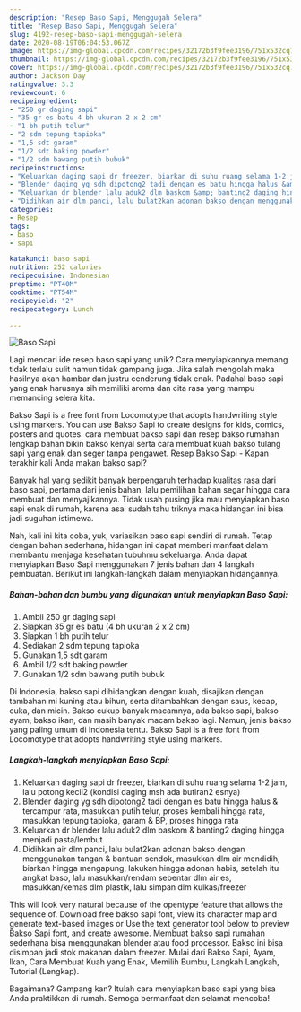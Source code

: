 ```yaml
---
description: "Resep Baso Sapi, Menggugah Selera"
title: "Resep Baso Sapi, Menggugah Selera"
slug: 4192-resep-baso-sapi-menggugah-selera
date: 2020-08-19T06:04:53.067Z
image: https://img-global.cpcdn.com/recipes/32172b3f9fee3196/751x532cq70/baso-sapi-foto-resep-utama.jpg
thumbnail: https://img-global.cpcdn.com/recipes/32172b3f9fee3196/751x532cq70/baso-sapi-foto-resep-utama.jpg
cover: https://img-global.cpcdn.com/recipes/32172b3f9fee3196/751x532cq70/baso-sapi-foto-resep-utama.jpg
author: Jackson Day
ratingvalue: 3.3
reviewcount: 6
recipeingredient:
- "250 gr daging sapi"
- "35 gr es batu 4 bh ukuran 2 x 2 cm"
- "1 bh putih telur"
- "2 sdm tepung tapioka"
- "1,5 sdt garam"
- "1/2 sdt baking powder"
- "1/2 sdm bawang putih bubuk"
recipeinstructions:
- "Keluarkan daging sapi dr freezer, biarkan di suhu ruang selama 1-2 jam, lalu potong kecil2 (kondisi daging msh ada butiran2 esnya)"
- "Blender daging yg sdh dipotong2 tadi dengan es batu hingga halus &amp; tercampur rata, masukkan putih telur, proses kembali hingga rata, masukkan tepung tapioka, garam &amp; BP, proses hingga rata"
- "Keluarkan dr blender lalu aduk2 dlm baskom &amp; banting2 daging hingga menjadi pasta/lembut"
- "Didihkan air dlm panci, lalu bulat2kan adonan bakso dengan menggunakan tangan &amp; bantuan sendok, masukkan dlm air mendidih, biarkan hingga mengapung, lakukan hingga adonan habis, setelah itu angkat baso, lalu masukkan/rendam sebentar dlm air es, masukkan/kemas dlm plastik, lalu simpan dlm kulkas/freezer"
categories:
- Resep
tags:
- baso
- sapi

katakunci: baso sapi 
nutrition: 252 calories
recipecuisine: Indonesian
preptime: "PT40M"
cooktime: "PT54M"
recipeyield: "2"
recipecategory: Lunch

---
```



![Baso Sapi](https://img-global.cpcdn.com/recipes/32172b3f9fee3196/751x532cq70/baso-sapi-foto-resep-utama.jpg)

Lagi mencari ide resep baso sapi yang unik? Cara menyiapkannya memang tidak terlalu sulit namun tidak gampang juga. Jika salah mengolah maka hasilnya akan hambar dan justru cenderung tidak enak. Padahal baso sapi yang enak harusnya sih memiliki aroma dan cita rasa yang mampu memancing selera kita.

Bakso Sapi is a free font from Locomotype that adopts handwriting style using markers. You can use Bakso Sapi to create designs for kids, comics, posters and quotes. cara membuat bakso sapi dan resep bakso rumahan lengkap bahan bikin bakso kenyal serta cara membuat kuah bakso tulang sapi yang enak dan seger tanpa pengawet. Resep Bakso Sapi - Kapan terakhir kali Anda makan bakso sapi?

Banyak hal yang sedikit banyak berpengaruh terhadap kualitas rasa dari baso sapi, pertama dari jenis bahan, lalu pemilihan bahan segar hingga cara membuat dan menyajikannya. Tidak usah pusing jika mau menyiapkan baso sapi enak di rumah, karena asal sudah tahu triknya maka hidangan ini bisa jadi suguhan istimewa.


Nah, kali ini kita coba, yuk, variasikan baso sapi sendiri di rumah. Tetap dengan bahan sederhana, hidangan ini dapat memberi manfaat dalam membantu menjaga kesehatan tubuhmu sekeluarga. Anda dapat menyiapkan Baso Sapi menggunakan 7 jenis bahan dan 4 langkah pembuatan. Berikut ini langkah-langkah dalam menyiapkan hidangannya.

<!--inarticleads1-->

##### Bahan-bahan dan bumbu yang digunakan untuk menyiapkan Baso Sapi:

1. Ambil 250 gr daging sapi
1. Siapkan 35 gr es batu (4 bh ukuran 2 x 2 cm)
1. Siapkan 1 bh putih telur
1. Sediakan 2 sdm tepung tapioka
1. Gunakan 1,5 sdt garam
1. Ambil 1/2 sdt baking powder
1. Gunakan 1/2 sdm bawang putih bubuk


Di Indonesia, bakso sapi dihidangkan dengan kuah, disajikan dengan tambahan mi kuning atau bihun, serta ditambahkan dengan saus, kecap, cuka, dan micin. Bakso cukup banyak macamnya, ada bakso sapi, bakso ayam, bakso ikan, dan masih banyak macam bakso lagi. Namun, jenis bakso yang paling umum di Indonesia tentu. Bakso Sapi is a free font from Locomotype that adopts handwriting style using markers. 

<!--inarticleads2-->

##### Langkah-langkah menyiapkan Baso Sapi:

1. Keluarkan daging sapi dr freezer, biarkan di suhu ruang selama 1-2 jam, lalu potong kecil2 (kondisi daging msh ada butiran2 esnya)
1. Blender daging yg sdh dipotong2 tadi dengan es batu hingga halus &amp; tercampur rata, masukkan putih telur, proses kembali hingga rata, masukkan tepung tapioka, garam &amp; BP, proses hingga rata
1. Keluarkan dr blender lalu aduk2 dlm baskom &amp; banting2 daging hingga menjadi pasta/lembut
1. Didihkan air dlm panci, lalu bulat2kan adonan bakso dengan menggunakan tangan &amp; bantuan sendok, masukkan dlm air mendidih, biarkan hingga mengapung, lakukan hingga adonan habis, setelah itu angkat baso, lalu masukkan/rendam sebentar dlm air es, masukkan/kemas dlm plastik, lalu simpan dlm kulkas/freezer


This will look very natural because of the opentype feature that allows the sequence of. Download free bakso sapi font, view its character map and generate text-based images or Use the text generator tool below to preview Bakso Sapi font, and create awesome. Membuat bakso sapi rumahan sederhana bisa menggunakan blender atau food processor. Bakso ini bisa disimpan jadi stok makanan dalam freezer. Mulai dari Bakso Sapi, Ayam, Ikan, Cara Membuat Kuah yang Enak, Memilih Bumbu, Langkah Langkah, Tutorial (Lengkap). 

Bagaimana? Gampang kan? Itulah cara menyiapkan baso sapi yang bisa Anda praktikkan di rumah. Semoga bermanfaat dan selamat mencoba!
